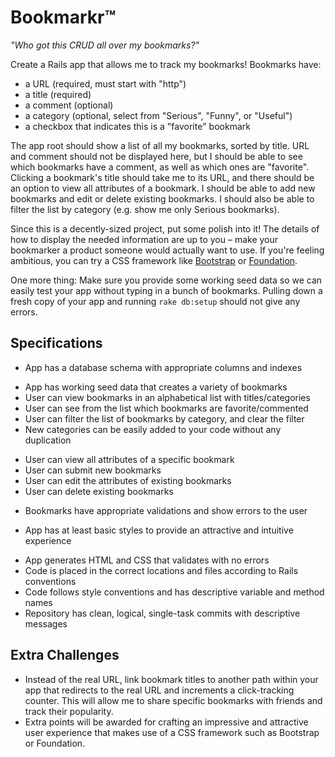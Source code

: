 # Bookmarkr&trade;

*"Who got this CRUD all over my bookmarks?"*

Create a Rails app that allows me to track my bookmarks! Bookmarks have:

* a URL (required, must start with "http")
* a title (required)
* a comment (optional)
* a category (optional, select from "Serious", "Funny", or "Useful")
* a checkbox that indicates this is a "favorite" bookmark

The app root should show a list of all my bookmarks, sorted by title. URL and comment should not be displayed here, but I should be able to see which bookmarks have a comment, as well as which ones are "favorite". Clicking a bookmark's title should take me to its URL, and there should be an option to view all attributes of a bookmark. I should be able to add new bookmarks and edit or delete existing bookmarks. I should also be able to filter the list by category (e.g. show me only Serious bookmarks).

Since this is a decently-sized project, put some polish into it! The details of how to display the needed information are up to you &ndash; make your bookmarker a product someone would actually want to use. If you're feeling ambitious, you can try a CSS framework like [Bootstrap](http://getbootstrap.com/getting-started) or [Foundation](http://foundation.zurb.com/docs/applications.html).

One more thing: Make sure you provide some working seed data so we can easily test your app without typing in a bunch of bookmarks. Pulling down a fresh copy of your app and running `rake db:setup` should not give any errors.

## Specifications

+ App has a database schema with appropriate columns and indexes
* App has working seed data that creates a variety of bookmarks
* User can view bookmarks in an alphabetical list with titles/categories
* User can see from the list which bookmarks are favorite/commented
* User can filter the list of bookmarks by category, and clear the filter
* New categories can be easily added to your code without any duplication
+ User can view all attributes of a specific bookmark
+ User can submit new bookmarks
+ User can edit the attributes of existing bookmarks
+ User can delete existing bookmarks
* Bookmarks have appropriate validations and show errors to the user
+ App has at least basic styles to provide an attractive and intuitive experience
* App generates HTML and CSS that validates with no errors
* Code is placed in the correct locations and files according to Rails conventions
* Code follows style conventions and has descriptive variable and method names
* Repository has clean, logical, single-task commits with descriptive messages

## Extra Challenges

* Instead of the real URL, link bookmark titles to another path within your app that redirects to the real URL and increments a click-tracking counter. This will allow me to share specific bookmarks with friends and track their popularity.
* Extra points will be awarded for crafting an impressive and attractive user experience that makes use of a CSS framework such as Bootstrap or Foundation.
